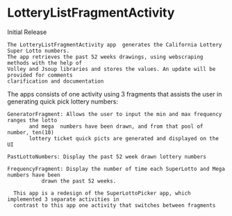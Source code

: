 # LotteryListFragmentActivity
Initial Release


    The LotteryListFragmentActivity app  generates the California Lottery Super Lotto numbers.
    The app retrieves the past 52 weeks drawings, using webscraping methods with the help of  
    Volley and Jsoup libraries and stores the values. An update will be provided for comments
    clarification and documentation


   The apps consists of one activity using 3 fragments that assists the user in generating
    quick pick lottery numbers:

    GeneratorFragment: Allows the user to input the min and max frequency ranges the lotto
		   and mega  numbers have been drawn, and from that pool of number, ten(10)
		   lottery ticket quick picts are generated and displayed on the UI

    PastLottoNumbers: Display the past 52 week drawn lottery numbers

    FrequencyFragment: Display the number of time each SuperLotto and Mega numbers have been
		       drawn the past 52 weeks.
                         
      This app is a redesign of the SuperLottoPicker app, which implemented 3 separate activities in 
      contrast to this app one activity that switches between fragments
